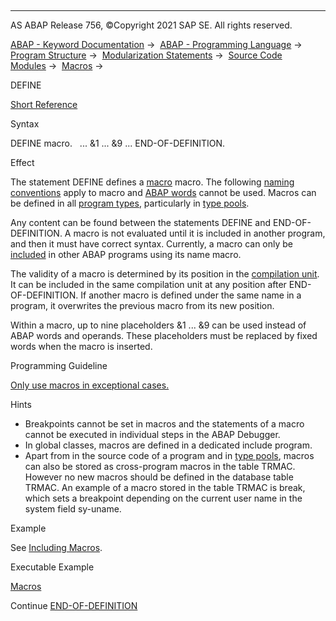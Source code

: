   

* * *

AS ABAP Release 756, ©Copyright 2021 SAP SE. All rights reserved.

[ABAP - Keyword Documentation](https://help.sap.com/doc/abapdocu_756_index_htm/7.56/en-US/abenabap.htm) →  [ABAP - Programming Language](https://help.sap.com/doc/abapdocu_756_index_htm/7.56/en-US/abenabap_reference.htm) →  [Program Structure](https://help.sap.com/doc/abapdocu_756_index_htm/7.56/en-US/abenabap_program_layout.htm) →  [Modularization Statements](https://help.sap.com/doc/abapdocu_756_index_htm/7.56/en-US/abenabap_language_modularization.htm) →  [Source Code Modules](https://help.sap.com/doc/abapdocu_756_index_htm/7.56/en-US/abenabap_language_includes.htm) →  [Macros](https://help.sap.com/doc/abapdocu_756_index_htm/7.56/en-US/abenabap_macros.htm) → 

DEFINE

[Short Reference](https://help.sap.com/doc/abapdocu_756_index_htm/7.56/en-US/abapdefine_shortref.htm)

Syntax

DEFINE macro.
  ... &1 ... &9 ...
END-OF-DEFINITION.

Effect

The statement DEFINE defines a [macro](https://help.sap.com/doc/abapdocu_756_index_htm/7.56/en-US/abenmacro_glosry.htm "Glossary Entry") macro. The following [naming conventions](https://help.sap.com/doc/abapdocu_756_index_htm/7.56/en-US/abennaming_conventions.htm) apply to macro and [ABAP words](https://help.sap.com/doc/abapdocu_756_index_htm/7.56/en-US/abenabap_words.htm) cannot be used. Macros can be defined in all [program types](https://help.sap.com/doc/abapdocu_756_index_htm/7.56/en-US/abenprogram_type_glosry.htm "Glossary Entry"), particularly in [type pools](https://help.sap.com/doc/abapdocu_756_index_htm/7.56/en-US/abentype_pool_glosry.htm "Glossary Entry").

Any content can be found between the statements DEFINE and END-OF-DEFINITION. A macro is not evaluated until it is included in another program, and then it must have correct syntax. Currently, a macro can only be [included](https://help.sap.com/doc/abapdocu_756_index_htm/7.56/en-US/abenmacro_include.htm) in other ABAP programs using its name macro.

The validity of a macro is determined by its position in the [compilation unit](https://help.sap.com/doc/abapdocu_756_index_htm/7.56/en-US/abencompilation_unit_glosry.htm "Glossary Entry"). It can be included in the same compilation unit at any position after END-OF-DEFINITION. If another macro is defined under the same name in a program, it overwrites the previous macro from its new position.

Within a macro, up to nine placeholders &1 ... &9 can be used instead of ABAP words and operands. These placeholders must be replaced by fixed words when the macro is inserted.

Programming Guideline

[Only use macros in exceptional cases.](https://help.sap.com/doc/abapdocu_756_index_htm/7.56/en-US/abenmacros_guidl.htm "Guideline")

Hints

-   Breakpoints cannot be set in macros and the statements of a macro cannot be executed in individual steps in the ABAP Debugger.
-   In global classes, macros are defined in a dedicated include program.
-   Apart from in the source code of a program and in [type pools](https://help.sap.com/doc/abapdocu_756_index_htm/7.56/en-US/abentype_pool_glosry.htm "Glossary Entry"), macros can also be stored as cross-program macros in the table TRMAC. However no new macros should be defined in the database table TRMAC. An example of a macro stored in the table TRMAC is break, which sets a breakpoint depending on the current user name in the system field sy-uname.

Example

See [Including Macros](https://help.sap.com/doc/abapdocu_756_index_htm/7.56/en-US/abenmacro_include.htm).

Executable Example

[Macros](https://help.sap.com/doc/abapdocu_756_index_htm/7.56/en-US/abenmacro_abexa.htm)

Continue
[END-OF-DEFINITION](https://help.sap.com/doc/abapdocu_756_index_htm/7.56/en-US/abapend-of-definition.htm)
